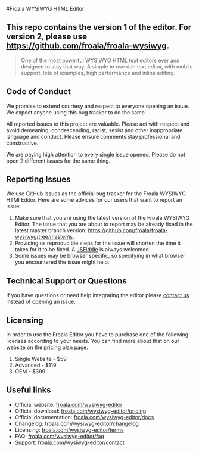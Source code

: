 #Froala WYSIWYG HTML Editor

## This repo contains the version 1 of the editor. For version 2, please use https://github.com/froala/froala-wysiwyg.

> One of the most powerful WYSIWYG HTML text editors ever and designed to stay that way. A simple to use rich text editor, with mobile support, lots of examples, high performance and inline editing.

## Code of Conduct
We promise to extend courtesy and respect to everyone opening an issue. We expect anyone using this bug tracker to do the same.

All reported issues to this project are valuable. Please act with respect and avoid demeaning, condescending, racist, sexist and other inappropriate language and conduct. Please ensure comments stay professional and constructive.

We are paying high attention to every single issue opened. Please do not open 2 different issues for the same thing.

## Reporting Issues
We use GitHub Issues as the official bug tracker for the Froala WYSIWYG HTMl Editor. Here are some advices for our users that want to report an issue:

1. Make sure that you are using the latest version of the Froala WYSIWYG Editor. The issue that you are about to report may be already fixed in the latest master branch version: https://github.com/froala/froala-wysiwyg/tree/master/js.
2. Providing us reproducible steps for the issue will shorten the time it takes for it to be fixed. A [JSFiddle](https://jsfiddle.net) is always welcomed.
3. Some issues may be browser specific, so specifying in what browser you encountered the issue might help.

## Technical Support or Questions
If you have questions or need help integrating the editor please [contact us](https://www.froala.com/wysiwyg-editor/contact) instead of opening an issue.

## Licensing

In order to use the Froala Editor you have to purchase one of the following licenses according to your needs. You can find more about that on our website on the [pricing plan page](https://www.froala.com/wysiwyg-editor/pricing).

1. Single Website - $59
2. Advanced - $119
4. OEM - $399

## Useful links

* Official website:  [froala.com/wysiwyg-editor](https://www.froala.com/wysiwyg-editor)
* Official download: [froala.com/wysiwyg-editor/pricing](https://www.froala.com/wysiwyg-editor/pricing)
* Official documentation:  [froala.com/wysiwyg-editor/docs](https://www.froala.com/wysiwyg-editor/docs)
* Changelog:  [froala.com/wysiwyg-editor/changelog](https://www.froala.com/wysiwyg-editor/changelog)
* Licensing: [froala.com/wysiwyg-editor/terms](https://www.froala.com/wysiwyg-editor/terms)
* FAQ: [froala.com/wysiwyg-editor/faq](https://www.froala.com/wysiwyg-editor/faq)
* Support: [froala.com/wysiwyg-editor/contact](https://www.froala.com/wysiwyg-editor/contact)
